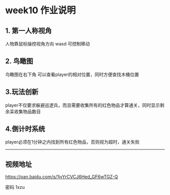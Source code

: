 ﻿# week10  作业说明

 ## 1. 第一人称视角
 
 人物靠鼠标操控视角方向  wasd 可控制移动
 
 
 ## 2. 鸟瞰图 
 鸟瞰图在右下角  可以查看player的相对位置，同时方便查找木桶位置
 
 
 ## 3.玩法创新
 
 player不仅要求躲避巡逻兵，而且需要收集所有的红色物品才算通关，同时显示剩余呆收集物品数目
 
 
 ## 4.倒计时系统
 
 player必须在1分钟之内找到所有红色物品，否则视为超时，通关失败
 
 
 
 ---
 
 
 ## 视频地址

https://pan.baidu.com/s/1jvYrCVCJ6Hed_GF6wTGZ-Q  

密码 1xzu
 


